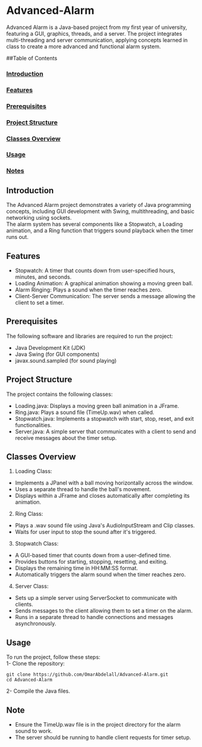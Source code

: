 # Advanced-Alarm
Advanced Alarm is a Java-based project from my first year of university, featuring a GUI, graphics, threads, and a server. The project integrates multi-threading and server communication, applying concepts learned in class to create a more advanced and functional alarm system.

##Table of Contents
### [Introduction](#introduction)  <br>
### [Features](#features)  <br>
### [Prerequisites](#prerequisites) <br>
### [Project Structure](#project_structure) <br>
### [Classes Overview](#Classes_Overview)<br>
### [Usage](#Usage) <br>
### [Notes](#Notes) <br> 

## Introduction
The Advanced Alarm project demonstrates a variety of Java programming concepts, including GUI development with Swing, multithreading, and basic networking using sockets.<br>
The alarm system has several components like a Stopwatch, a Loading animation, and a Ring function that triggers sound playback when the timer runs out.<br>

## Features
* Stopwatch: A timer that counts down from user-specified hours, minutes, and seconds.<br>
* Loading Animation: A graphical animation showing a moving green ball.<br>
* Alarm Ringing: Plays a sound when the timer reaches zero.<br>
* Client-Server Communication: The server sends a message allowing the client to set a timer.<br>

## Prerequisites
The following software and libraries are required to run the project:<br>
* Java Development Kit (JDK)<br>
* Java Swing (for GUI components)<br>
* javax.sound.sampled (for sound playing)<br>

## Project Structure
The project contains the following classes:<br>

* Loading.java: Displays a moving green ball animation in a JFrame.<br>
* Ring.java: Plays a sound file (TimeUp.wav) when called.<br>
* Stopwatch.java: Implements a stopwatch with start, stop, reset, and exit functionalities.<br>
* Server.java: A simple server that communicates with a client to send and receive messages about the timer setup.<br>


## Classes Overview
1. Loading Class:
* Implements a JPanel with a ball moving horizontally across the window.<br>
* Uses a separate thread to handle the ball's movement.<br>
* Displays within a JFrame and closes automatically after completing its animation.<br>
2. Ring Class:
* Plays a .wav sound file using Java's AudioInputStream and Clip classes.<br>
* Waits for user input to stop the sound after it's triggered.<br>
3. Stopwatch Class:
* A GUI-based timer that counts down from a user-defined time.<br>
* Provides buttons for starting, stopping, resetting, and exiting.<br>
* Displays the remaining time in HH:MM:SS format.<br>
* Automatically triggers the alarm sound when the timer reaches zero.<br>
4. Server Class:
* Sets up a simple server using ServerSocket to communicate with clients.<br>
* Sends messages to the client allowing them to set a timer on the alarm.<br>
* Runs in a separate thread to handle connections and messages asynchronously.<br>

## Usage

To run the project, follow these steps:<br>
1- Clone the repository:
```
git clone https://github.com/OmarAbdelall/Advanced-Alarm.git 
cd Advanced-Alarm
```
2- Compile the Java files.

## Note
* Ensure the TimeUp.wav file is in the project directory for the alarm sound to work.<br>
* The server should be running to handle client requests for timer setup.<br>
